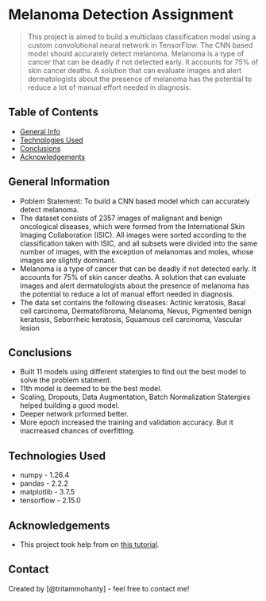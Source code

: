 # Melanoma Detection Assignment
> This project is aimed to build a multiclass classification model using a custom convolutional neural network in TensorFlow. The CNN based model should accurately detect melanoma. Melanoma is a type of cancer that can be deadly if not detected early. It accounts for 75% of skin cancer deaths. A solution that can evaluate images and alert dermatologists about the presence of melanoma has the potential to reduce a lot of manual effort needed in diagnosis.


## Table of Contents
* [General Info](#general-information)
* [Technologies Used](#technologies-used)
* [Conclusions](#conclusions)
* [Acknowledgements](#acknowledgements)

<!-- You can include any other section that is pertinent to your problem -->

## General Information
- Poblem Statement: To build a CNN based model which can accurately detect melanoma. 
- The dataset consists of 2357 images of malignant and benign oncological diseases, which were formed from the International Skin Imaging Collaboration (ISIC). All images were sorted according to the classification taken with ISIC, and all subsets were divided into the same number of images, with the exception of melanomas and moles, whose images are slightly dominant.
- Melanoma is a type of cancer that can be deadly if not detected early. It accounts for 75% of skin cancer deaths. A solution that can evaluate images and alert dermatologists about the presence of melanoma has the potential to reduce a lot of manual effort needed in diagnosis.
- The data set contains the following diseases: Actinic keratosis, Basal cell carcinoma, Dermatofibroma, Melanoma, Nevus, Pigmented benign keratosis, Seborrheic keratosis, Squamous cell carcinoma, Vascular lesion

<!-- You don't have to answer all the questions - just the ones relevant to your project. -->

## Conclusions
- Built 11 models using different statergies to find out the best model to solve the problem statment.
- 11th model is deemed to be the best model.
- Scaling, Dropouts, Data Augmentation, Batch Normalization Statergies helped building a good model.
- Deeper network prformed better.
- More epoch increased the training and validation accuracy. But it inacrreased chances of overfitting.

<!-- You don't have to answer all the questions - just the ones relevant to your project. -->


## Technologies Used
- numpy - 1.26.4
- pandas - 2.2.2
- matplotlib - 3.7.5
- tensorflow - 2.15.0

<!-- As the libraries versions keep on changing, it is recommended to mention the version of library used in this project -->

## Acknowledgements
- This project took help from on [this tutorial](https://www.tensorflow.org/tutorials/images/classification).


## Contact
Created by [@tritammohanty] - feel free to contact me!


<!-- Optional -->
<!-- ## License -->
<!-- This project is open source and available under the [... License](). -->

<!-- You don't have to include all sections - just the one's relevant to your project -->